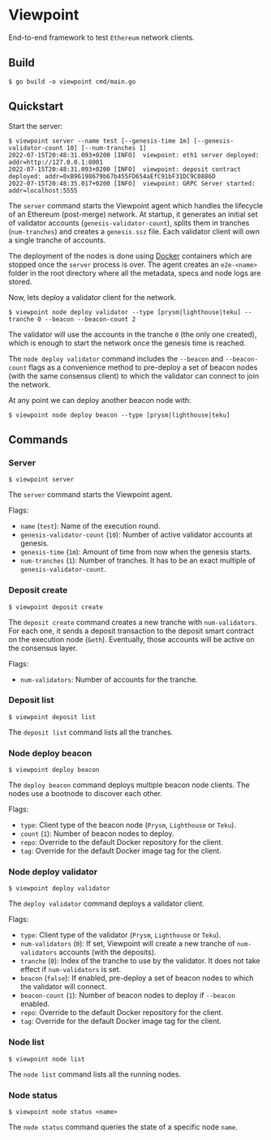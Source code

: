 # Viewpoint

End-to-end framework to test `Ethereum` network clients.

## Build

```
$ go build -o viewpoint cmd/main.go
```

## Quickstart

Start the server:

```
$ viewpoint server --name test [--genesis-time 1m] [--genesis-validator-count 10] [--num-tranches 1]
2022-07-15T20:48:31.093+0200 [INFO]  viewpoint: eth1 server deployed: addr=http://127.0.0.1:8001
2022-07-15T20:48:31.093+0200 [INFO]  viewpoint: deposit contract deployed: addr=0xB96198679b67b455FD654aEfC91bF31DC9C0886D
2022-07-15T20:48:35.017+0200 [INFO]  viewpoint: GRPC Server started: addr=localhost:5555
```

The `server` command starts the Viewpoint agent which handles the lifecycle of an Ethereum (post-merge) network. At startup, it generates an initial set of validator accounts (`genesis-validator-count`), splits them in tranches (`num-tranches`) and creates a `genesis.ssz` file. Each validator client will own a single tranche of accounts.

The deployment of the nodes is done using [Docker](https://www.docker.com/) containers which are stopped once the `server` process is over. The agent creates an `e2e-<name>` folder in the root directory where all the metadata, specs and node logs are stored.

Now, lets deploy a validator client for the network.

```
$ viewpoint node deploy validator --type [prysm|lighthouse|teku] --tranche 0 --beacon --beacon-count 2
```

The validator will use the accounts in the tranche `0` (the only one created), which is enough to start the network once the genesis time is reached.

The `node deploy validator` command includes the `--beacon` and `--beacon-count` flags as a convenience method to pre-deploy a set of beacon nodes (with the same consensus client) to which the validator can connect to join the network.

At any point we can deploy another beacon node with:

```
$ viewpoint node deploy beacon --type [prysm|lighthouse|teku]
```

## Commands

### Server

```
$ viewpoint server
```

The `server` command starts the Viewpoint agent.

Flags:

- `name` (`test`): Name of the execution round.
- `genesis-validator-count` (`10`): Number of active validator accounts at genesis.
- `genesis-time` (`1m`): Amount of time from now when the genesis starts.
- `num-tranches` (`1`): Number of tranches. It has to be an exact multiple of `genesis-validator-count`.

### Deposit create

```
$ viewpoint deposit create
```

The `deposit create` command creates a new tranche with `num-validators`. For each one, it sends a deposit transaction to the deposit smart contract on the execution node (`Geth`). Eventually, those accounts will be active on the consensus layer.

Flags:

- `num-validators`: Number of accounts for the tranche.

### Deposit list

```
$ viewpoint deposit list
```

The `deposit list` command lists all the tranches.

### Node deploy beacon

```
$ viewpoint deploy beacon
```

The `deploy beacon` command deploys multiple beacon node clients. The nodes use a bootnode to discover each other.

Flags:

- `type`: Client type of the beacon node (`Prysm`, `Lighthouse` or `Teku`).
- `count` (`1`): Number of beacon nodes to deploy.
- `repo`: Override to the default Docker repository for the client.
- `tag`: Override for the default Docker image tag for the client.

### Node deploy validator

```
$ viewpoint deploy validator
```

The `deploy validator` command deploys a validator client.

Flags:

- `type`: Client type of the validator (`Prysm`, `Lighthouse` or `Teku`).
- `num-validators` (`0`): If set, Viewpoint will create a new tranche of `num-validators` accounts (with the deposits).
- `tranche` (`0`): Index of the tranche to use by the validator. It does not take effect if `num-validators` is set.
- `beacon` (`false`): If enabled, pre-deploy a set of beacon nodes to which the validator will connect.
- `beacon-count` (`1`): Number of beacon nodes to deploy if `--beacon` enabled.
- `repo`: Override to the default Docker repository for the client.
- `tag`: Override for the default Docker image tag for the client.

### Node list

```
$ viewpoint node list
```

The `node list` command lists all the running nodes.

### Node status

```
$ viewpoint node status <name>
```

The `node status` command queries the state of a specific node `name`.
